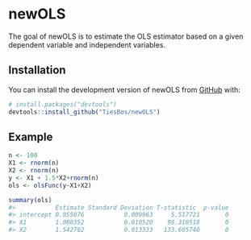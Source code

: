 
<!-- README.md is generated from README.Rmd. Please edit that file -->

# newOLS

<!-- badges: start -->
<!-- badges: end -->

The goal of newOLS is to estimate the OLS estimator based on a given
dependent variable and independent variables.

## Installation

You can install the development version of newOLS from
[GitHub](https://github.com/TiesBos/newOLS) with:

``` r
# install.packages("devtools")
devtools::install_github("TiesBos/newOLS")
```

## Example

``` r
n <- 100
X1 <- rnorm(n)
X2 <- rnorm(n)
y <- X1 + 1.5*X2+rnorm(n)
ols <- olsFunc(y~X1+X2)

summary(ols)
#>           Estimate Standard Deviation T-statistic  p-value
#> intercept 0.055076           0.009963     5.517721       0
#> X1        1.008352           0.010520    98.310518       0
#> X2        1.542702           0.013333   133.605740       0
```

